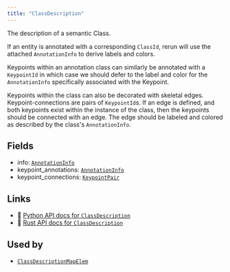 ```yaml
---
title: "ClassDescription"
---
```


The description of a semantic Class.

If an entity is annotated with a corresponding `ClassId`, rerun will use
the attached `AnnotationInfo` to derive labels and colors.

Keypoints within an annotation class can similarly be annotated with a
`KeypointId` in which case we should defer to the label and color for the
`AnnotationInfo` specifically associated with the Keypoint.

Keypoints within the class can also be decorated with skeletal edges.
Keypoint-connections are pairs of `KeypointId`s. If an edge is
defined, and both keypoints exist within the instance of the class, then the
keypoints should be connected with an edge. The edge should be labeled and
colored as described by the class's `AnnotationInfo`.

## Fields

* info: [`AnnotationInfo`](../datatypes/annotation_info.md)
* keypoint_annotations: [`AnnotationInfo`](../datatypes/annotation_info.md)
* keypoint_connections: [`KeypointPair`](../datatypes/keypoint_pair.md)

## Links
 * 🐍 [Python API docs for `ClassDescription`](https://ref.rerun.io/docs/python/stable/common/datatypes#rerun.datatypes.ClassDescription)
 * 🦀 [Rust API docs for `ClassDescription`](https://docs.rs/rerun/latest/rerun/datatypes/struct.ClassDescription.html)


## Used by

* [`ClassDescriptionMapElem`](../datatypes/class_description_map_elem.md)
